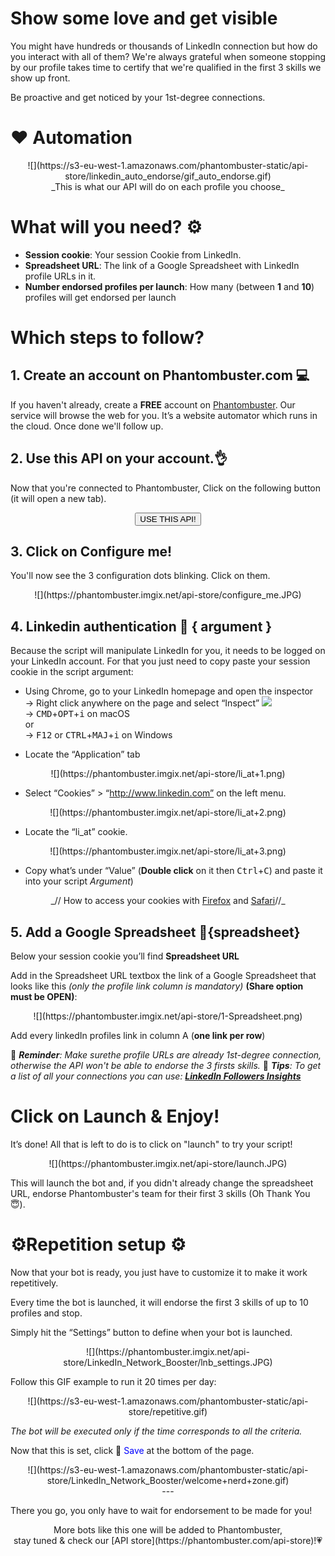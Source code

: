 # Show some love and get visible
You might have hundreds or thousands of LinkedIn connection but how do you interact with all of them? We're always grateful when someone stopping by our profile takes time to certify that we're qualified in the first 3 skills we show up front.

Be proactive and get noticed by your 1st-degree connections.

# ❤️ Automation
<center>![](https://s3-eu-west-1.amazonaws.com/phantombuster-static/api-store/linkedin_auto_endorse/gif_auto_endorse.gif)</center>

<center>_This is what our API will do on each profile you choose_</center>

# What will you need? ⚙️ 
- **Session cookie**: Your session Cookie from LinkedIn.
- **Spreadsheet URL**: The link of a Google Spreadsheet with LinkedIn profile URLs in it.
- **Number endorsed profiles per launch**: How many (between **1** and **10**) profiles will get endorsed per launch

# Which steps to follow?
## 1. Create an account on Phantombuster.com 💻
If you haven't already, create a **FREE** account on [Phantombuster](https://phantombuster.com/register). Our service will browse the web for you. It’s a website automator which runs in the cloud. Once done we'll follow up.


## 2. Use this API on your account.👌
Now that you're connected to Phantombuster, Click on the following button (it will open a new tab).

<center><button type="button" class="btn btn-warning callToAction" onclick="useThisApi()">USE THIS API!</button></center>

## 3. Click on Configure me!
You'll now see the 3 configuration dots blinking. Click on them.

<center>![](https://phantombuster.imgix.net/api-store/configure_me.JPG)</center>

## 4. Linkedin authentication 🔑 { argument }
Because the script will manipulate LinkedIn for you, it needs to be logged on your LinkedIn account. For that you just need to copy paste your session cookie in the script argument:
* Using Chrome, go to your LinkedIn homepage and open the inspector  
→ Right click anywhere on the page and select “Inspect” ![](https://phantombuster.imgix.net/api-store/Inspect+browser.png)  
→ <kbd>CMD</kbd>+<kbd>OPT</kbd>+<kbd>i</kbd> on macOS  
or  
→ <kbd>F12</kbd> or <kbd>CTRL</kbd>+<kbd>MAJ</kbd>+<kbd>i</kbd> on Windows

* Locate the “Application” tab

<center>![](https://phantombuster.imgix.net/api-store/li_at+1.png)</center>

* Select “Cookies” > “http://www.linkedin.com” on the left menu.

<center>![](https://phantombuster.imgix.net/api-store/li_at+2.png)</center>

* Locate the “li_at” cookie.

<center>![](https://phantombuster.imgix.net/api-store/li_at+3.png)</center>

* Copy what’s under “Value” (**Double click** on it then <kbd>Ctrl</kbd>+<kbd>C</kbd>) and paste it into your script _Argument_)


<center>_// How to access your cookies with <a href="https://developer.mozilla.org/en-US/docs/Tools/Storage_Inspector" target="_blank">Firefox</a> and <a href="https://www.macobserver.com/tmo/article/see_full_cookie_details_in_safari_5.1" target="_blank">Safari</a>//_</center>


## 5. Add a Google Spreadsheet 📑{spreadsheet}
Below your session cookie you’ll find **Spreadsheet URL**

Add in the Spreadsheet URL textbox the link of a Google Spreadsheet that looks like this _(only the profile link column is mandatory)_ **(Share option must be OPEN)**:
<center>![](https://phantombuster.imgix.net/api-store/1-Spreadsheet.png)</center>

Add every linkedIn profiles link in column A (**one link per row**)

🔸 _**Reminder**: Make surethe profile URLs are already 1st-degree connection, otherwise the API won't be able to endorse the 3 firsts skills._
🔹 _**Tips**: To get a list of all your connections you can use: **<a href="https://phantombuster.com/api-store/3750/linkedin-followers-insights" target="_blank">LinkedIn Followers Insights</a>**_

# Click on Launch & Enjoy!
It’s done! All that is left to do is to click on "launch" to try your script!

<center>![](https://phantombuster.imgix.net/api-store/launch.JPG)</center>

This will launch the bot and, if you didn't already change the spreadsheet URL, endorse Phantombuster's team for their first 3 skills (Oh Thank You 😇). 



# ⚙️️Repetition setup ⚙️

Now that your bot is ready, you just have to customize it to make it work repetitively.

Every time the bot is launched, it will endorse the first 3 skills of up to 10 profiles and stop.

Simply hit the “Settings” button to define when your bot is launched.

<center>![](https://phantombuster.imgix.net/api-store/LinkedIn_Network_Booster/lnb_settings.JPG)</center>

Follow this GIF example to run it 20 times per day:

<center>![](https://s3-eu-west-1.amazonaws.com/phantombuster-static/api-store/repetitive.gif)</center>

_The bot will be executed only if the time corresponds to all the criteria._  

Now that this is set, click 💾 <span style="color:blue">Save</span> at the bottom of the page.  

<center>![](https://s3-eu-west-1.amazonaws.com/phantombuster-static/api-store/LinkedIn_Network_Booster/welcome+nerd+zone.gif)</center>

<center>---</center>


There you go, you only have to wait for endorsement to be made for you!

<center>More bots like this one will be added to Phantombuster,</center>
<center>stay tuned & check our [API store](https://phantombuster.com/api-store)!💗</center>